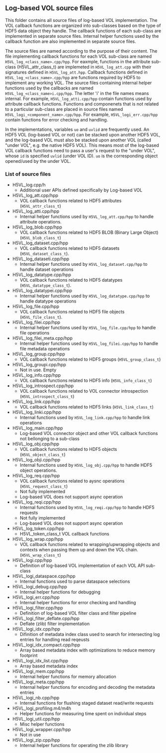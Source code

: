 ## Log-based VOL source files

This folder contains all source files of log-based VOL implementation.
The VOL callback functions are organized into sub-classes based on the type of HDF5 data object they handle.
The callback functions of each sub-class are implemented in separate source files.
Internal helper functions used by the callback function are also implemented in separate source files.

The source files are named according to the purpose of their content.
The file implementing callback functions for each VOL sub-class are named `H5VL_log_<class_name>.cpp/hpp`.
For eaxmple, functions in the attribute sub-class (H5VL_attr_class_t) are implemeted in `H5VL_log_att.cpp` with their signatures defined in `H5VL_log_att.hpp`. Callback functions defined in `H5VL_log_<class_name>.cpp/hpp` are functions required by HDF5 to implement any working VOL. 
The source files containing internal helper functions used by the callbacks are named `H5VL_log_<class_name>i.cpp/hpp`.
The letter 'i' in the file names means internal.
For example, `H5VL_log_atti.cpp/hpp` contain functions used by attribute callback functions. 
Functions and componenets that is not related to a particular sub-class are placed in source files named `H5VL_logi_<component_name>.cpp/hpp`.
For example, `H5VL_logi_err.cpp/hpp` contain functions for error checking and handling.

In the implementations, variables `uo` and `uvlid` are frequently used. An HDF5 VOL (log-based VOL or not) can be stacked upon another HDF5 VOL, and the log-based VOL must also be stacked upon another VOL (called "under VOL", e.g. the native HDF5 VOL). This means most of the log-based VOL callback functions need to pass a user's request to the "under VOL", whose `id` is specified `uvlid` (under VOL ID). `uo` is the corresponding object opened/used by the under VOL.

### List of source files
* H5VL_log.cpp/h
  + Additional user APIs defined specifically by Log-based VOL
* H5VL_log_att.cpp/hpp
  + VOL callback functions related to HDF5 attributes (`H5VL_attr_class_t`)
* H5VL_log_atti.cpp/hpp
  + Internal helper functions used by `H5VL_log_att.cpp/hpp` to handle attribute operations.
* H5VL_log_blob.cpp/hpp
  + VOL callback functions related to HDF5 BLOB (Binary Large Object) (`H5VL_blob_class_t`)
* H5VL_log_dataset.cpp/hpp
  + VOL callback functions related to HDF5 datasets (`H5VL_dataset_class_t`).
* H5VL_log_dataseti.cpp/hpp
  + Internal helper functions used by `H5VL_log_dataset.cpp/hpp` to handle dataset operations
* H5VL_log_datatype.cpp/hpp
  + VOL callback functions related to HDF5 datatypes (`H5VL_datatype_class_t`).
* H5VL_log_datatypei.cpp/hpp
  + Internal helper functions used by `H5VL_log_datatype.cpp/hpp` to handle datatype operations
* H5VL_log_file.cpp/hpp
  + VOL callback functions related to HDF5 file objects (`H5VL_file_class_t`).
* H5VL_log_filei.cpp/hpp
  + Internal helper functions used by `H5VL_log_file.cpp/hpp` to handle file operations
* H5VL_log_filei_meta.cpp/hpp
  + Internal helper functions used by `H5VL_log_filei.cpp/hpp` to handle file metadata operations
* H5VL_log_group.cpp/hpp
  + VOL callback functions related to HDF5 groups (`H5VL_group_class_t`)
* H5VL_log_groupi.cpp/hpp
  + Not in use. Empty
* H5VL_log_info.cpp/hpp
  + VOL callback functions related to HDF5 info (`H5VL_info_class_t`)
* H5VL_log_introspect.cpp/hpp
  + VOL callback functions related to VOL connector introspection (`H5VL_introspect_class_t`)
* H5VL_log_link.cpp/hpp
  + VOL callback functions related to HDF5 links (`H5VL_link_class_t`)
* H5VL_log_linki.cpp/hpp
  + Internal functions used by `H5VL_log_link.cpp/hpp` to handle link operations
* H5VL_log_main.cpp/hpp
  + Log-based VOL connector object and other VOL callback functions not bellonging to a sub-class
* H5VL_log_obj.cpp/hpp
  + VOL callback functions related to HDF5 objects (`H5VL_object_class_t`)
* H5VL_log_obji.cpp/hpp
  + Internal functions used by `H5VL_log_obj.cpp/hpp` to handle HDF5 object operations.
* H5VL_log_req.cpp/hpp
  + VOL callback functions related to aysnc operations (`H5VL_request_class_t`)
  + Not fully implemented
  + Log-based VOL does not support async operation
* H5VL_log_reqi.cpp/hpp
  + Internal functions used by `H5VL_log_reqi.cpp/hpp` to handle HDF5 requests
  + Not fully implemented
  + Log-based VOL does not support async operation
* H5VL_log_token.cpp/hpp
  + H5VL_token_class_t VOL callback functions
* H5VL_log_wrap.cpp/hpp
  + VOL callback functions related to wrapping/upwrapping objects and contexts when passing them up and down the VOL chain. (`H5VL_wrap_class_t`)
* H5VL_logi.cpp/hpp
  + Definition of log-based VOL implementation of each VOL API sub-class
* H5VL_logi_dataspace.cpp/hpp
  + Internal functions used to parse dataspace selections
* H5VL_logi_debug.cpp/hpp
  + Internal helper functions for debugging
* H5VL_logi_err.cpp/hpp
  + Internal helper functions for error checking and handling
* H5VL_logi_filter.cpp/hpp
  + Definition of log-based VOL filter class and filter pipeline
* H5VL_logi_filter_deflate.cpp/hpp
  + Deflate (zlib) filter implementation
* H5VL_logi_idx.cpp/hpp
  + Difinition of metadata index class used to search for intersecting log entries for handling read reqeusts
* H5VL_logi_idx_compact.cpp/hpp
  + Array based metadata index with optimizations to reduce memory footprint
* H5VL_logi_idx_list.cpp/hpp
  + Array based metadata index
* H5VL_logi_mem.cpp/hpp
  + Internal helper functions for memory allocation
* H5VL_logi_meta.cpp/hpp
  + Internal helper functions for encoding and decoding the metadata entries
* H5VL_logi_nb.cpp/hpp
  + Internal functions for flushing staged dataset read/write requests
* H5VL_logi_profiling.m4/m4h
  + Helper functions for measuring time spent on individual steps
* H5VL_logi_util.cpp/hpp
  + Misc helper functions
* H5VL_logi_wrapper.cpp/hpp
  + Not in use
* H5VL_logi_zip.cpp/hpp
  + Internal helper functions for operating the zlib library
